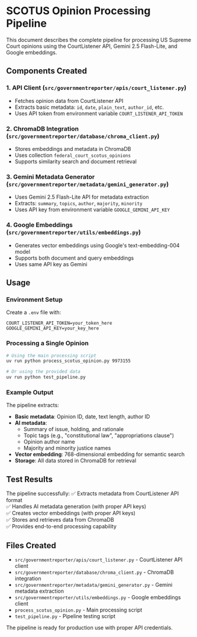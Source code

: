 # SCOTUS Opinion Processing Pipeline

This document describes the complete pipeline for processing US Supreme Court opinions using the CourtListener API, Gemini 2.5 Flash-Lite, and Google embeddings.

## Components Created

### 1. API Client (`src/governmentreporter/apis/court_listener.py`)
- Fetches opinion data from CourtListener API
- Extracts basic metadata: `id`, `date`, `plain_text`, `author_id`, etc.
- Uses API token from environment variable `COURT_LISTENER_API_TOKEN`

### 2. ChromaDB Integration (`src/governmentreporter/database/chroma_client.py`)
- Stores embeddings and metadata in ChromaDB
- Uses collection `federal_court_scotus_opinions`
- Supports similarity search and document retrieval

### 3. Gemini Metadata Generator (`src/governmentreporter/metadata/gemini_generator.py`)
- Uses Gemini 2.5 Flash-Lite API for metadata extraction
- Extracts: `summary`, `topics`, `author`, `majority`, `minority`
- Uses API key from environment variable `GOOGLE_GEMINI_API_KEY`

### 4. Google Embeddings (`src/governmentreporter/utils/embeddings.py`)
- Generates vector embeddings using Google's text-embedding-004 model
- Supports both document and query embeddings
- Uses same API key as Gemini

## Usage

### Environment Setup
Create a `.env` file with:
```
COURT_LISTENER_API_TOKEN=your_token_here
GOOGLE_GEMINI_API_KEY=your_key_here
```

### Processing a Single Opinion
```bash
# Using the main processing script
uv run python process_scotus_opinion.py 9973155

# Or using the provided data
uv run python test_pipeline.py
```

### Example Output
The pipeline extracts:
- **Basic metadata**: Opinion ID, date, text length, author ID
- **AI metadata**: 
  - Summary of issue, holding, and rationale
  - Topic tags (e.g., "constitutional law", "appropriations clause")
  - Opinion author name
  - Majority and minority justice names
- **Vector embedding**: 768-dimensional embedding for semantic search
- **Storage**: All data stored in ChromaDB for retrieval

## Test Results
The pipeline successfully:
✅ Extracts metadata from CourtListener API format  
✅ Handles AI metadata generation (with proper API keys)  
✅ Creates vector embeddings (with proper API keys)  
✅ Stores and retrieves data from ChromaDB  
✅ Provides end-to-end processing capability  

## Files Created
- `src/governmentreporter/apis/court_listener.py` - CourtListener API client
- `src/governmentreporter/database/chroma_client.py` - ChromaDB integration  
- `src/governmentreporter/metadata/gemini_generator.py` - Gemini metadata extraction
- `src/governmentreporter/utils/embeddings.py` - Google embeddings client
- `process_scotus_opinion.py` - Main processing script
- `test_pipeline.py` - Pipeline testing script

The pipeline is ready for production use with proper API credentials.